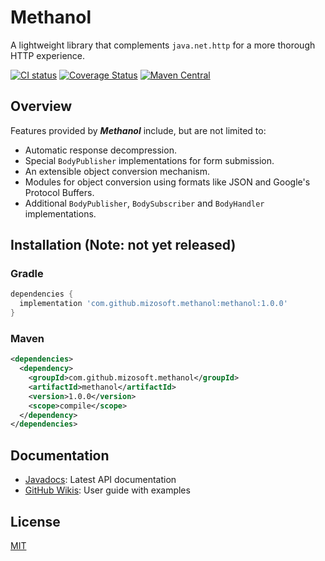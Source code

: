 # Methanol

A lightweight library that complements `java.net.http` for a more thorough HTTP experience.

[![CI status](https://github.com/mizosoft/methanol/workflows/CI/badge.svg)](https://github.com/mizosoft/methanol/actions)
[![Coverage Status](https://coveralls.io/repos/github/mizosoft/methanol/badge.svg)](https://coveralls.io/github/mizosoft/methanol)
[![Maven Central](https://maven-badges.herokuapp.com/maven-central/com.github.mizosoft.methanol/methanol/badge.svg)](https://maven-badges.herokuapp.com/maven-central/com.github.mizosoft.methanol/methanol)

## Overview

Features provided by ***Methanol*** include, but are not limited to:

 * Automatic response decompression.
 * Special `BodyPublisher` implementations for form submission.
 * An extensible object conversion mechanism.
 * Modules for object conversion using formats like JSON and Google's Protocol Buffers.
 * Additional `BodyPublisher`, `BodySubscriber` and `BodyHandler` implementations.

## Installation (Note: not yet released)

### Gradle

```gradle
dependencies {
  implementation 'com.github.mizosoft.methanol:methanol:1.0.0'
}
```

### Maven

```xml
<dependencies>
  <dependency>
    <groupId>com.github.mizosoft.methanol</groupId>
    <artifactId>methanol</artifactId>
    <version>1.0.0</version>
    <scope>compile</scope>
  </dependency>
</dependencies>
```

## Documentation

 * [Javadocs](https://javadoc.io/doc/com.github.mizosoft.methanol/methanol/): Latest API documentation
 * [GitHub Wikis](https://github.com/mizosoft/methanol/wiki): User guide with examples

## License 

[MIT](https://choosealicense.com/licenses/mit/)
